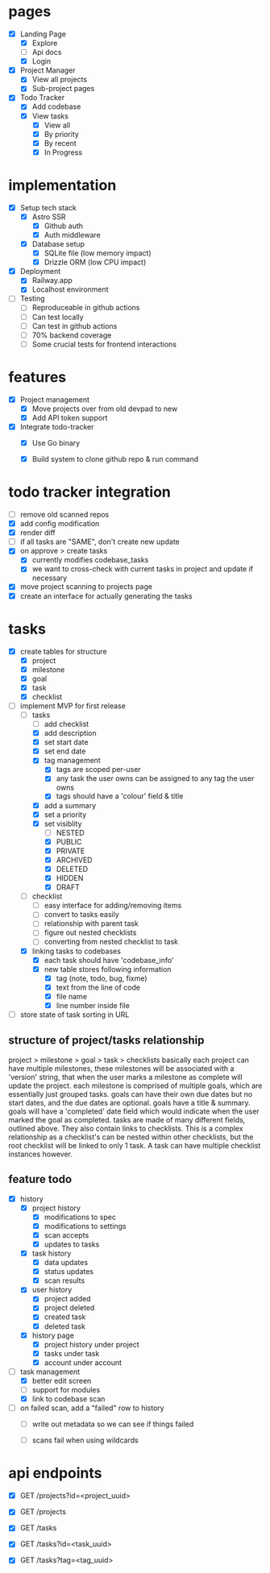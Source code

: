 # pages
- [x] Landing Page
    - [x] Explore
    - [ ] Api docs
    - [x] Login
- [x] Project Manager
    - [x] View all projects
    - [x] Sub-project pages
- [x] Todo Tracker
    - [x] Add codebase
    - [x] View tasks
        - [x] View all
        - [x] By priority
        - [x] By recent
        - [x] In Progress

# implementation
- [x] Setup tech stack
    - [x] Astro SSR
        - [x] Github auth
        - [x] Auth middleware
    - [x] Database setup
        - [x] SQLite file (low memory impact)
        - [x] Drizzle ORM (low CPU impact)
- [x] Deployment
    - [x] Railway.app
    - [x] Localhost environment
- [ ] Testing
    - [ ] Reproduceable in github actions
    - [ ] Can test locally
    - [ ] Can test in github actions
    - [ ] 70% backend coverage
    - [ ] Some crucial tests for frontend interactions

# features
- [x] Project management
    - [x] Move projects over from old devpad to new
    - [x] Add API token support
- [x] Integrate todo-tracker
    - [x] Use Go binary
    - [x] Build system to clone github repo & run command


# todo tracker integration
- [ ] remove old scanned repos
- [x] add config modification
- [x] render diff
- [ ] if all tasks are "SAME", don't create new update
- [x] on approve > create tasks
    - [x] currently modifies codebase_tasks
    - [x] we want to cross-check with current tasks in project and update if necessary
- [x] move project scanning to projects page
- [x] create an interface for actually generating the tasks

# tasks
- [x] create tables for structure
    - [x] project
    - [x] milestone
    - [x] goal
    - [x] task
    - [x] checklist
- [ ] implement MVP for first release
    - [ ] tasks
        - [ ] add checklist
        - [x] add description
        - [x] set start date
        - [x] set end date
        - [x] tag management
            - [x] tags are scoped per-user
            - [x] any task the user owns can be assigned to any tag the user owns
            - [x] tags should have a 'colour' field & title
        - [x] add a summary
        - [x] set a priority
        - [x] set visiblity
            - [ ] NESTED
            - [x] PUBLIC
            - [x] PRIVATE
            - [x] ARCHIVED
            - [x] DELETED
            - [x] HIDDEN
            - [x] DRAFT
    - [ ] checklist
        - [ ] easy interface for adding/removing items
        - [ ] convert to tasks easily
        - [ ] relationship with parent task
        - [ ] figure out nested checklists
        - [ ] converting from nested checklist to task
    - [x] linking tasks to codebases
        - [x] each task should have 'codebase_info'
        - [x] new table stores following information
            - [x] tag (note, todo, bug, fixme)
            - [x] text from the line of code
            - [x] file name
            - [x] line number inside file
- [ ] store state of task sorting in URL

## structure of project/tasks relationship
project > milestone > goal > task > checklists
basically each project can have multiple milestones, these milestones will be associated with a 'version' string, that when the user marks a milestone as complete will update the project.
each milestone is comprised of multiple goals, which are essentially just grouped tasks. goals can have their own due dates but no start dates, and the due dates are optional. goals have a title & summary. goals will have a 'completed' date field which would indicate when the user marked the goal as completed.
tasks are made of many different fields, outlined above. They also contain links to checklists. This is a complex relationship as a checklist's can be nested within other checklists, but the root checklist will be linked to only 1 task. A task can have multiple checklist instances however.


## feature todo
- [x] history
	- [x] project history
		- [x] modifications to spec
		- [x] modifications to settings
		- [x] scan accepts
		- [x] updates to tasks
	- [x] task history
		- [x] data updates
		- [x] status updates
		- [x] scan results
	- [x] user history
		- [x] project added
		- [x] project deleted
		- [x] created task
		- [x] deleted task
	- [x] history page
		- [x] project history under project
		- [x] tasks under task
		- [x] account under account
- [ ] task management
	- [x] better edit screen
	- [ ] support for modules
	- [x] link to codebase scan
- [ ] on failed scan, add a "failed" row to history
	- [ ] write out metadata so we can see if things failed
    - [ ] scans fail when using wildcards


# api endpoints
- [x] GET /projects?id=<project_uuid>
- [x] GET /projects
- [x] GET /tasks
- [x] GET /tasks?id=<task_uuid>
- [x] GET /tasks?tag=<tag_uuid>


